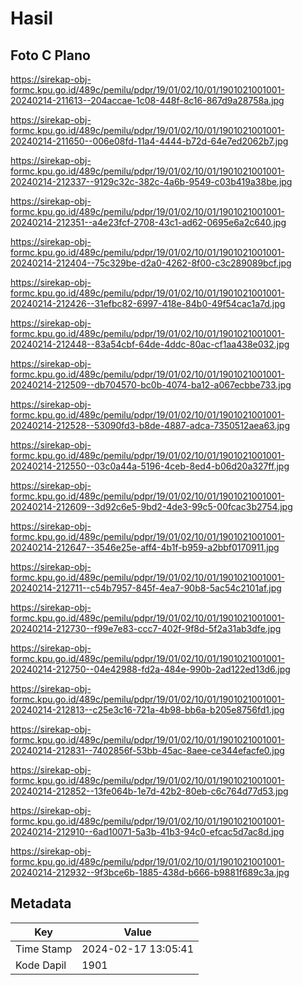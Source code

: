 # Hasil

## Foto C Plano

https://sirekap-obj-formc.kpu.go.id/489c/pemilu/pdpr/19/01/02/10/01/1901021001001-20240214-211613--204accae-1c08-448f-8c16-867d9a28758a.jpg

https://sirekap-obj-formc.kpu.go.id/489c/pemilu/pdpr/19/01/02/10/01/1901021001001-20240214-211650--006e08fd-11a4-4444-b72d-64e7ed2062b7.jpg

https://sirekap-obj-formc.kpu.go.id/489c/pemilu/pdpr/19/01/02/10/01/1901021001001-20240214-212337--9129c32c-382c-4a6b-9549-c03b419a38be.jpg

https://sirekap-obj-formc.kpu.go.id/489c/pemilu/pdpr/19/01/02/10/01/1901021001001-20240214-212351--a4e23fcf-2708-43c1-ad62-0695e6a2c640.jpg

https://sirekap-obj-formc.kpu.go.id/489c/pemilu/pdpr/19/01/02/10/01/1901021001001-20240214-212404--75c329be-d2a0-4262-8f00-c3c289089bcf.jpg

https://sirekap-obj-formc.kpu.go.id/489c/pemilu/pdpr/19/01/02/10/01/1901021001001-20240214-212426--31efbc82-6997-418e-84b0-49f54cac1a7d.jpg

https://sirekap-obj-formc.kpu.go.id/489c/pemilu/pdpr/19/01/02/10/01/1901021001001-20240214-212448--83a54cbf-64de-4ddc-80ac-cf1aa438e032.jpg

https://sirekap-obj-formc.kpu.go.id/489c/pemilu/pdpr/19/01/02/10/01/1901021001001-20240214-212509--db704570-bc0b-4074-ba12-a067ecbbe733.jpg

https://sirekap-obj-formc.kpu.go.id/489c/pemilu/pdpr/19/01/02/10/01/1901021001001-20240214-212528--53090fd3-b8de-4887-adca-7350512aea63.jpg

https://sirekap-obj-formc.kpu.go.id/489c/pemilu/pdpr/19/01/02/10/01/1901021001001-20240214-212550--03c0a44a-5196-4ceb-8ed4-b06d20a327ff.jpg

https://sirekap-obj-formc.kpu.go.id/489c/pemilu/pdpr/19/01/02/10/01/1901021001001-20240214-212609--3d92c6e5-9bd2-4de3-99c5-00fcac3b2754.jpg

https://sirekap-obj-formc.kpu.go.id/489c/pemilu/pdpr/19/01/02/10/01/1901021001001-20240214-212647--3546e25e-aff4-4b1f-b959-a2bbf0170911.jpg

https://sirekap-obj-formc.kpu.go.id/489c/pemilu/pdpr/19/01/02/10/01/1901021001001-20240214-212711--c54b7957-845f-4ea7-90b8-5ac54c2101af.jpg

https://sirekap-obj-formc.kpu.go.id/489c/pemilu/pdpr/19/01/02/10/01/1901021001001-20240214-212730--f99e7e83-ccc7-402f-9f8d-5f2a31ab3dfe.jpg

https://sirekap-obj-formc.kpu.go.id/489c/pemilu/pdpr/19/01/02/10/01/1901021001001-20240214-212750--04e42988-fd2a-484e-990b-2ad122ed13d6.jpg

https://sirekap-obj-formc.kpu.go.id/489c/pemilu/pdpr/19/01/02/10/01/1901021001001-20240214-212813--c25e3c16-721a-4b98-bb6a-b205e8756fd1.jpg

https://sirekap-obj-formc.kpu.go.id/489c/pemilu/pdpr/19/01/02/10/01/1901021001001-20240214-212831--7402856f-53bb-45ac-8aee-ce344efacfe0.jpg

https://sirekap-obj-formc.kpu.go.id/489c/pemilu/pdpr/19/01/02/10/01/1901021001001-20240214-212852--13fe064b-1e7d-42b2-80eb-c6c764d77d53.jpg

https://sirekap-obj-formc.kpu.go.id/489c/pemilu/pdpr/19/01/02/10/01/1901021001001-20240214-212910--6ad10071-5a3b-41b3-94c0-efcac5d7ac8d.jpg

https://sirekap-obj-formc.kpu.go.id/489c/pemilu/pdpr/19/01/02/10/01/1901021001001-20240214-212932--9f3bce6b-1885-438d-b666-b9881f689c3a.jpg


## Metadata

| Key        | Value               |
| ---------- | ------------------- |
| Time Stamp | 2024-02-17 13:05:41 |
| Kode Dapil | 1901                |



